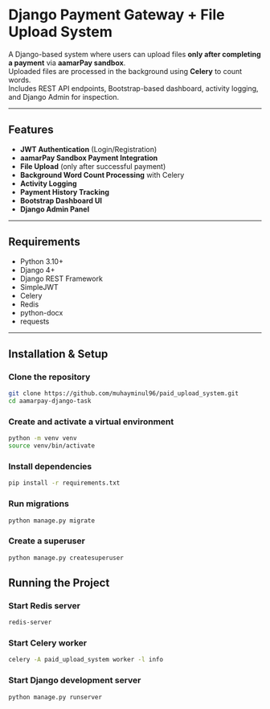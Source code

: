 # Django Payment Gateway + File Upload System

A Django-based system where users can upload files **only after completing a payment** via **aamarPay sandbox**.  
Uploaded files are processed in the background using **Celery** to count words.  
Includes REST API endpoints, Bootstrap-based dashboard, activity logging, and Django Admin for inspection.

---

## Features
- **JWT Authentication** (Login/Registration)
- **aamarPay Sandbox Payment Integration**
- **File Upload** (only after successful payment)
- **Background Word Count Processing** with Celery
- **Activity Logging**
- **Payment History Tracking**
- **Bootstrap Dashboard UI**
- **Django Admin Panel**

---

## Requirements
- Python 3.10+
- Django 4+
- Django REST Framework
- SimpleJWT
- Celery
- Redis
- python-docx
- requests

---

## Installation & Setup

### Clone the repository
```bash
git clone https://github.com/muhayminul96/paid_upload_system.git
cd aamarpay-django-task
```

### Create and activate a virtual environment

```bash
python -m venv venv
source venv/bin/activate
```

### Install dependencies

```bash
pip install -r requirements.txt

```


### Run migrations
```bash
python manage.py migrate

```


### Create a superuser

```bash
python manage.py createsuperuser
```
## Running the Project

### Start Redis server

```bash
redis-server

```

### Start Celery worker

```bash
celery -A paid_upload_system worker -l info

```

### Start Django development server

```bash
python manage.py runserver

```



